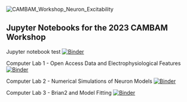 
![CAMBAM_Workshop_Neuron_Excitability](https://github.com/nkoch1/CAMBAM_Workshop_Neuron_Excitability/assets/29179760/91cbf1dd-7f30-41c1-bc7b-81eb87c9563e)

## Jupyter Notebooks for the 2023 CAMBAM Workshop

Jupyter notebook test [![Binder](https://mybinder.org/badge_logo.svg)](https://mybinder.org/v2/gh/nkoch1/CAMBAM_Workshop_Neuron_Excitability.git/HEAD?labpath=Jupyter_notebook_test.ipynb)

Computer Lab 1 - Open Access Data and Electrophysiological Features [![Binder](https://mybinder.org/badge_logo.svg)](https://mybinder.org/v2/gh/nkoch1/CAMBAM_Workshop_Neuron_Excitability.git/HEAD?labpath=Computer_lab_1_Data_and_Features.ipynb)

Computer Lab 2 - Numerical Simulations of Neuron Models [![Binder](https://mybinder.org/badge_logo.svg)](https://mybinder.org/v2/gh/nkoch1/Izhikevich_workshop.git/HEAD?labpath=Computer_lab_1_2_Izhikevich.ipynb)

Computer Lab 3 - Brian2 and Model Fitting [![Binder](https://mybinder.org/badge_logo.svg)](https://mybinder.org/v2/gh/nkoch1/CAMBAM_Workshop_Neuron_Excitability.git/HEAD?labpath=Computer_lab_3_model_fitting.ipynb)

